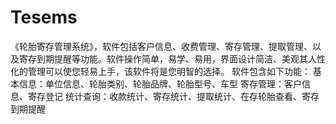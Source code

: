 # Tesems
 《轮胎寄存管理系统》，软件包括客户信息、收费管理、寄存管理、提取管理、以及寄存到期提醒等功能。软件操作简单，易学、易用，界面设计简洁、美观其人性化的管理可以使您轻易上手，该软件将是您明智的选择。 软件包含如下功能： 基本信息：单位信息、轮胎类别、轮胎品牌、轮胎型号、车型 寄存管理：客户信息、寄存登记 统计查询：收款统计、寄存统计、提取统计、在存轮胎查看、寄存到期提醒 
